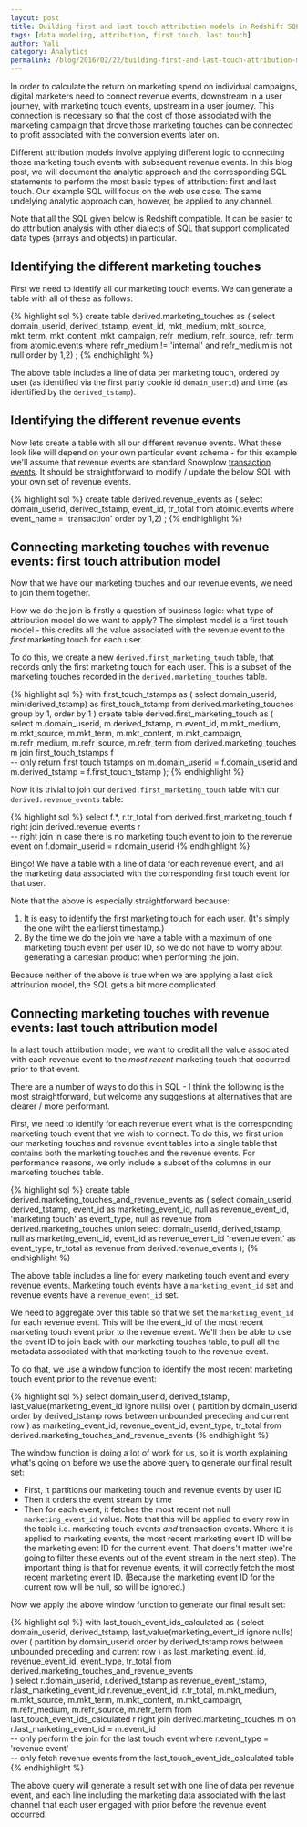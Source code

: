```yaml
---
layout: post
title: Building first and last touch attribution models in Redshift SQL
tags: [data modeling, attribution, first touch, last touch]
author: Yali
category: Analytics
permalink: /blog/2016/02/22/building-first-and-last-touch-attribution-models-in-redshift-sql/
---
```


In order to calculate the return on marketing spend on individual campaigns, digital marketers need to connect revenue events, downstream in a user journey, with marketing touch events, upstream in a user journey. This connection is necessary so that the cost of those associated with the marketing campaign that drove those marketing touches can be connected to profit associated with the conversion events later on.

Different attribution models involve applying different logic to connecting those marketing touch events with subsequent revenue events. In this blog post, we will document the analytic approach and the corresponding SQL statements to perform the most basic types of attribution: first and last touch. Our example SQL will focus on the web use case. The same undelying analytic approach can, however, be applied to any channel.

Note that all the SQL given below is Redshift compatible. It can be easier to do attribution analysis with other dialects of SQL that support complicated data types (arrays and objects) in particular.

## Identifying the different marketing touches

First we need to identify all our marketing touch events. We can generate a table with all of these as follows:

{% highlight sql %}
create table derived.marketing_touches as (
  select
    domain_userid,
    derived_tstamp,
    event_id,
    mkt_medium,
    mkt_source,
    mkt_term,
    mkt_content,
    mkt_campaign,
    refr_medium,
    refr_source,
    refr_term
  from atomic.events
  where refr_medium != 'internal'
    and refr_medium is not null
  order by 1,2)
;
{% endhighlight %}


The above table includes a line of data per marketing touch, ordered by user (as identified via the first party cookie id `domain_userid`) and time (as identified by the `derived_tstamp`).

<!--more-->

## Identifying the different revenue events

Now lets create a table with all our different revenue events. What these look like will depend on your own particular event schema - for this example we'll assume that revenue events are standard Snowplow [transaction events][snowplow-transaction-events]. It should be straightforward to modify / update the below SQL with your own set of revenue events.

{% highlight sql %}
create table derived.revenue_events as (
  select
    domain_userid,
    derived_tstamp,
    event_id,
    tr_total
  from atomic.events
  where event_name = 'transaction'
  order by 1,2)
;
{% endhighlight %}

## Connecting marketing touches with revenue events: first touch attribution model

Now that we have our marketing touches and our revenue events, we need to join them together.

How we do the join is firstly a question of business logic: what type of attribution model do we want to apply? The simplest model is a first touch model - this credits all the value associated with the revenue event to the *first* marketing touch for each user.

To do this, we create a new `derived.first_marketing_touch` table, that records only the first marketing touch for each user. This is a subset of the marketing touches recorded in the `derived.marketing_touches` table.

{% highlight sql %}
with first_touch_tstamps as (
  select
    domain_userid,
    min(derived_tstamp) as first_touch_tstamp
  from derived.marketing_touches
  group by 1,
  order by 1
)
create table derived.first_marketing_touch as (
  select
    m.domain_userid,
    m.derived_tstamp,
    m.event_id,
    m.mkt_medium,
    m.mkt_source,
    m.mkt_term,
    m.mkt_content,
    m.mkt_campaign,
    m.refr_medium,
    m.refr_source,
    m.refr_term
  from derived.marketing_touches m
  join first_touch_tstamps f            
    -- only return first touch tstamps
  on m.domain_userid = f.domain_userid
  and m.derived_tstamp = f.first_touch_tstamp
);
{% endhighlight %}

Now it is trivial to join our `derived.first_marketing_touch` table with our `derived.revenue_events` table:

{% highlight sql %}
select
  f.*,
  r.tr_total
from derived.first_marketing_touch f
right join derived.revenue_events r    
  -- right join in case there is no marketing touch event to join to the revenue event
on f.domain_userid = r.domain_userid
{% endhighlight %}

Bingo! We have a table with a line of data for each revenue event, and all the marketing data associated with the corresponding first touch event for that user.

Note that the above is especially straightforward because:

1. It is easy to identify the first marketing touch for each user. (It's simply the one wiht the earlierst timestamp.)
2. By the time we do the join we have a table with a maximum of one marketing touch event per user ID, so we do not have to worry about generating a cartesian product when performing the join.

Because neither of the above is true when we are applying a last click attribution model, the SQL gets a bit more complicated.

## Connecting marketing touches with revenue events: last touch attribution model

In a last touch attribution model, we want to credit all the value associated with each revenue event to the *most recent* marketing touch that occurred prior to that event.

There are a number of ways to do this in SQL - I think the following is the most straightforward, but welcome any suggestions at alternatives that are clearer / more performant.

First, we need to identify for each revenue event what is the corresponding marketing touch event that we wish to connect. To do this, we first union our marketing touches and revenue event tables into a single table that contains both the marketing touches and the revenue events. For performance reasons, we only include a subset of the columns in our marketing touches table.

{% highlight sql %}
create table derived.marketing_touches_and_revenue_events as (
  select
    domain_userid,
    derived_tstamp,
    event_id as marketing_event_id,
    null as revenue_event_id,
    'marketing touch' as event_type,
    null as revenue
  from derived.marketing_touches
  union
  select
    domain_userid,
    derived_tstamp,
    null as marketing_event_id,
    event_id as revenue_event_id
    'revenue event' as event_type,
    tr_total as revenue
  from derived.revenue_events
);
{% endhighlight %}

The above table includes a line for every marketing touch event and every revenue events. Marketing touch events have a `marketing_event_id` set and revenue events have a `revenue_event_id` set.

We need to aggregate over this table so that we set the `marketing_event_id` for each revenue event. This will be the event_id of the most recent marketing touch event prior to the revenue event. We'll then be able to use the event ID to join back with our marketing touches table, to pull all the metadata associated with that marketing touch to the revenue event.

To do that, we use a window function to identify the most recent marketing touch event prior to the revenue event:

{% highlight sql %}
select
  domain_userid,
  derived_tstamp,
  last_value(marketing_event_id ignore nulls) over (
    partition by domain_userid
    order by derived_tstamp
    rows between unbounded preceding and current row
  ) as marketing_event_id,
  revenue_event_id,
  event_type,
  tr_total
from derived.marketing_touches_and_revenue_events
{% endhighlight %}

The window function is doing a lot of work for us, so it is worth explaining what's going on before we use the above query to generate our final result set:

* First, it partitions our marketing touch and revenue events by user ID
* Then it orders the event stream by time
* Then for each event, it fetches the most recent not null `marketing_event_id` value. Note that this will be applied to every row in the table i.e. marketing touch events *and* transaction events. Where it is applied to marketing events, the most recent marketing event ID will be the marketing event ID for the current event. That doens't matter (we're going to filter these events out of the event stream in the next step). The important thing is that for revenue events, it will correctly fetch the most recent marketing event ID. (Because the marketing event ID for the current row will be null, so will be ignored.)

Now we apply the above window function to generate our final result set:

{% highlight sql %}
with last_touch_event_ids_calculated as (
  select
    domain_userid,
    derived_tstamp,
    last_value(marketing_event_id ignore nulls) over (
      partition by domain_userid
      order by derived_tstamp
      rows between unbounded preceding and current row
    ) as last_marketing_event_id,
    revenue_event_id,
    event_type,
    tr_total
  from derived.marketing_touches_and_revenue_events  
)
select
  r.domain_userid,
  r.derived_tstamp as revenue_event_tstamp,
  r.last_marketing_event_id
  r.revenue_event_id,
  r.tr_total,
  m.mkt_medium,
  m.mkt_source,
  m.mkt_term,
  m.mkt_content,
  m.mkt_campaign,
  m.refr_medium,
  m.refr_source,
  m.refr_term
from last_touch_event_ids_calculated r
right join derived.marketing_touches m
on r.last_marketing_event_id = m.event_id  
  -- only perform the join for the last touch event
where r.event_type = 'revenue event'    
  -- only fetch revenue events from the last_touch_event_ids_calculated table
{% endhighlight %}

The above query will generate a result set with one line of data per revenue event, and each line including the marketing data associated with the last channel that each user engaged with prior before the revenue event occurred.

[snowplow-transaction-events]: https://github.com/snowplow/snowplow/wiki/canonical-event-model#233-ecommerce-transactions
